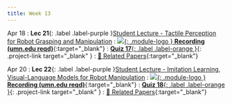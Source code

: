 ```yaml
---
title: Week 13
---
```


Apr 18
: **Lec 21**{: .label .label-purple }[Student Lecture - Tactile Perception for Robot Grasping and Manipulation](/CSCI5980-Spr23-DeepRob/assets/slides/minn_deeprob_21_tactile_perception_grasping_manipulation.pdf)
  : [![](/CSCI5980-Spr23-DeepRob/assets/logos/yt_icon_rgb.png){: .module-logo } **Recording (umn.edu reqd)**](https://drive.google.com/file/d/1BhVNvDP_2yf9x-0KZsKHfQrrxE01lX0r/view?usp=share_link){:target="_blank"}
: [**Quiz 17**{: .label .label-orange }](https://www.gradescope.com/courses/481744){: .project-link target="_blank" }
  : [📃 Related Papers](/CSCI5980-Spr23-DeepRob/papers/){:target="_blank"}
  <!-- : [Solution](#) -->

Apr 20
: **Lec 22**{: .label .label-purple }[Student Lecture - Imitation Learning, Visual-Language Models for Robot Manipulation](/CSCI5980-Spr23-DeepRob/assets/slides/minn_deeprob_22_imitation_learning_visual_language_models.pdf)
  : [![](/CSCI5980-Spr23-DeepRob/assets/logos/yt_icon_rgb.png){: .module-logo } **Recording (umn.edu reqd)**](https://drive.google.com/file/d/1jEoUz55XnqPnKAxEtK0lF3ahHsD5VBQE/view?usp=share_link){:target="_blank"}
: [**Quiz 18**{: .label .label-orange }](https://www.gradescope.com/courses/481744){: .project-link target="_blank" }
  : [📃 Related Papers](/CSCI5980-Spr23-DeepRob/papers/){:target="_blank"}
  <!-- : [3.1](#), [2.2](#), [2.3](#) -->

<!-- Apr 7
: **Dis 13**{: .label .label-blue }[Paper discussion: Deep Learning for Manipulation](#) -->
